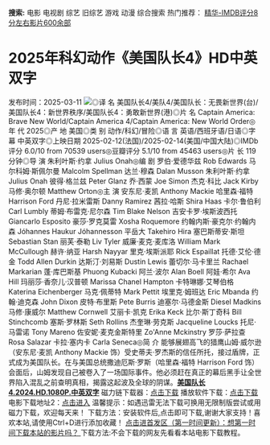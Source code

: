 **搜索:** 电影 电视剧 综艺 旧综艺 游戏 动漫 综合搜索 热门推荐： [精华-IMDB评分8分左右影片600余部](https://www.dytt8.com/html/gndy/jddy/20160320/50510.html)
# 2025年科幻动作《美国队长4》HD中英双字
发布时间：2025-03-11 
![](https://img9.doubanio.com/view/photo/l_ratio_poster/public/p2916353360.jpg)◎译 名 美国队长4/美队4/美国队长：无畏新世界(台)/美国队长4：新世界秩序/美国队长4：勇敢新世界(港)◎片 名 Captain America: Brave New World/Captain America 4/Captain America: New World Order◎年 代 2025◎产 地 美国◎类 别 动作/科幻/冒险◎语 言 英语/西班牙语/日语◎字 幕 中英双字◎上映日期 2025-02-12(法国)/2025-02-14(美国/中国大陆)◎IMDb评分 6.0/10 from 70539 users◎豆瓣评分 5.1/10 from 45463 users◎片 长 119分钟◎导 演 朱利叶斯·约拿 Julius Onah◎编 剧 罗伯·爱德华兹 Rob Edwards 马尔科姆·斯佩尔曼 Malcolm Spellman 达兰·穆森 Dalan Musson 朱利叶斯·约拿 Julius Onah 彼得·格兰兹 Peter Glanz 乔·西蒙 Joe Simon 杰克·科比 Jack Kirby 马修·奥尔顿 Matthew Orton◎主 演 安东尼·麦凯 Anthony Mackie 哈里森·福特 Harrison Ford 丹尼·拉米雷斯 Danny Ramirez 茜拉·哈斯 Shira Haas 卡尔·鲁伯利 Carl Lumbly 蒂姆·布雷克·尼尔森 Tim Blake Nelson 吉安卡罗·埃斯波西托 Giancarlo Esposito 豪莎·罗克莫雷 Xosha Roquemore 约翰内斯·豪克尔·约翰内森 Jóhannes Haukur Jóhannesson 平岳大 Takehiro Hira 塞巴斯蒂安·斯坦 Sebastian Stan 丽芙·泰勒 Liv Tyler 威廉·麦克·麦库洛 William Mark McCullough 赫许·纳亚 Harsh Nayyar 里克·埃斯派耶 Rick Espaillat 托德·艾伦·德金 Todd Allen Durkin 达斯汀·刘易斯 Dustin Lewis 蕾切尔·马卡里兰 Rachael Markarian 蓬·库巴斯基 Phuong Kubacki 阿兰·波尔 Alan Boell 阿娃·希尔 Ava Hill 玛丽莎·香奈儿·汉普顿 Marissa Chanel Hampton 卡特琳娜·艾琴伯格 Katerina Eichenberger 马克·佩蒂特 Mark Pettit 埃里克·姆班达 Eric Mbanda 约翰·迪克森 John Dixon 皮特·布里斯 Pete Burris 迪塞尔·马德金斯 Diesel Madkins 马修·康威尔 Matthew Cornwell 艾丽卡·凯克 Erika Keck 比尔·斯丁奇科 Bill Stinchcomb 塞斯·罗林斯 Seth Rollins 杰奎琳·劳克斯 Jacqueline Loucks 托尼·马雷诺 Tony Mareno 佐安妮·麦克金斯特里 Zo'Anne Mckinstry 罗莎·萨拉查 Rosa Salazar 卡拉·塞内卡 Carla Seneca◎简 介 能够展翅高飞的猎鹰山姆·威尔逊（安东尼·麦凯 Anthony Mackie 饰）受史蒂夫·罗杰斯的信任所托，接过盾牌，正式成为美国队长。在与美国总统撒迪厄斯·罗斯（哈里森·福特 Harrison Ford 饰）会面后，山姆发现自己被卷入了一场国际事件。他必须赶在真正的幕后黑手让全世界陷入混乱之前查明真相，揭露这起波及全球的阴谋。[**美国队长4.2024.HD.1080P.中英双字**](magnet:?xt=urn:btih:57459ff66c9cc942ab754766753e6f1d1615b0f7&dn=%e9%98%b3%e5%85%89%e7%94%b5%e5%bd%b1dygod.org.%e7%be%8e%e5%9b%bd%e9%98%9f%e9%95%bf4.2025.HD.1080P.%e4%b8%ad%e8%8b%b1%e5%8f%8c%e5%ad%97.mkv&tr=udp%3a%2f%2ftracker.opentrackr.org%3a1337%2fannounce&tr=udp%3a%2f%2fexodus.desync.com%3a6969%2fannounce) 磁力链下载器：[点击下载](https://dygod.org/js/bt.htm "qBittorrent") 播放软件下载：[点击下载](https://dygod.org/js/player.htm "PotPlayer") 电影下载地址2：[点击进入](https://dygod.org/ "阳光电影") 温馨提示：如遇迅雷无法下载可换用无限制版尝试或用磁力下载，欢迎每天来！  下载方法：安装软件后,点击即可下载,谢谢大家支持！喜欢本站,请使用Ctrl+D进行添加收藏！ [点击进首发区（第一时间更新）：想第一时间下载本站的影片吗？ ](https://www.ygdy8.net/)下载方法:不会下载的网友先看看本站电影下载教程。